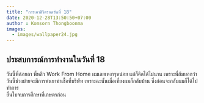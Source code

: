 ```yaml
---
title: "การเอาชีวิตรอดวันที่ 18"
date: 2020-12-28T13:50:50+07:00
author : Komsorn Thongboonma
images: 
  - images/wallpaper24.jpg
---
```


## ประสบการณ์การทำงานในวันที่ 18

วันนี้พี่ฉ่อยลา พี่หลิว Work From Home ผมเลยเหงาๆหน่อย แต่ก็คิดได้ไม่นาน เพราะพี่ส้มบอกว่า  
วันนี้ช่วงบ่ายจะมีการพ่นยาฆ่าเชื้อที่บริษัท เพราะฉะนั้นเมื่อเที่ยงผมก็กลับบ้าน ซึ่งก่อนจะกลับผมก็ได้ไปทำการ  
ยื่นใบจบการศึกษาที่เกษตรก่อน
